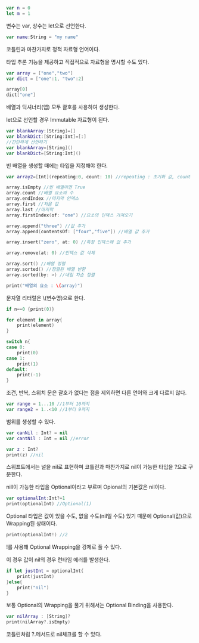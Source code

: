 ```swift
var n = 0
let m = 1
```

변수는 var, 상수는 let으로 선언한다.

```swift
var name:String = "my name"
```

코틀린과 마찬가지로 정적 자료형 언어이다.

타입 추론 기능을 제공하고 직접적으로 자료형을 명시할 수도 있다.

```swift
var array = ["one","two"]
var dict = ["one":1, "two":2]

array[0]
dict["one"]
```

배열과 딕셔너리(맵) 모두 괄호를 사용하여 생성한다.

let으로 선언할 경우 Immutable 자료형이 된다.

```swift
var blankArray:[String]=[]
var blankDict:[String:Int]=[:]
//간단하게 선언하기
var blankArray=[String]()
var blankDict=[String:Int]()
```

빈 배열을 생성할 때에는 타입을 지정해야 한다.

```swift
var array2=[Int](repeating:0, count: 10) //repeating : 초기화 값, count : 횟수

array.isEmpty //빈 배열이면 True
array.count //배열 요소의 수
array.endIndex //마지막 인덱스
array.first //처음 값
array.last //마지막
array.firstIndex(of: "one") //요소의 인덱스 가져오기

array.append("three") //값 추가
array.append(contentsOf: ["four","five"]) //배열 값 추가

array.insert("zero", at: 0) //특정 인덱스에 값 추가

array.remove(at: 0) //인덱스 값 삭제

array.sort() //배열 정렬
array.sorted() //정렬된 배열 반환
array.sorted(by: >) //내림 차순 정렬
```

```swift
print("배열의 요소 : \(array)")
```

문자열 리터럴은 \\(변수명)으로 한다.

```swift
if n==0 {print(0)}

for element in array{
    print(element)
}

switch n{
case 0:
    print(0)
case 1:
    print(1)
default:
    print(-1)
}
```

조건, 반복, 스위치 문은 괄호가 없다는 점을 제외하면 다른 언어와 크게 다르지 않다.

```swift
var range = 1...10 //1부터 10까지
var range2 = 1..<10 //1부터 9까지
```

범위를 생성할 수 있다.

```swift
var canNil : Int? = nil
var cantNil : Int = nil //error

var z : Int?
print(z) //nil
```

스위프트에서는 널을 nil로 표현하며 코틀린과 마찬가지로 nil이 가능한 타입을 ?으로 구분한다.

nill이 가능한 타입을 Optional이라고 부르며 Opional의 기본값은 nil이다.

```swift
var optionalInt:Int?=1
print(optionalInt) //Optional(1)
```

Optional 타입은 값이 있을 수도, 없을 수도(nil일 수도) 있기 때문에 Optional(값)으로 Wrapping된 상태이다.

```swift
print(optionalInt!) //2
```

!를 사용해 Optional Wrapping을 강제로 풀 수 있다.

이 경우 값이 nil의 경우 런타임 에러를 발생한다.

```swift
if let justInt = optionalInt{
    print(justInt)
}else{
    print("nil")
}
```

보통 Optional의 Wrapping을 풀기 위해서는 Optional Binding을 사용한다.

```swift
var nilArray : [String]?
print(nilArray?.isEmpty)
```

코틀린처럼 ?.메서드로 nil체크를 할 수 있다.
